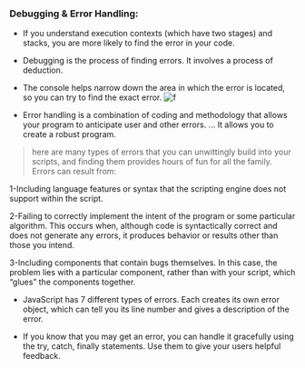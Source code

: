 ### Debugging & Error Handling:

* If you understand execution contexts (which have two 
stages) and stacks, you are more likely to find the error 
in your code.

* Debugging is the process of finding errors. It involves a 
process of deduction. 
* The console helps narrow down the area in which the 
error is located, so you can try to find the exact error.
![f](https://www.oreilly.com/library/view/javascript-and-jquery/9781118531648/images/p452-001.jpg)

- Error handling is a combination of coding and methodology that allows your program to anticipate user and other errors. ... It allows you to create a robust program.

>here are many types of errors that you can unwittingly build into your scripts, and finding them provides hours of fun for all the family. Errors can result from:

1-Including language features or syntax that the scripting engine does not support within the script.

2-Failing to correctly implement the intent of the program or some particular algorithm. This occurs when, although code is syntactically correct and does not generate any errors, it produces behavior or results other than those you intend. 

3-Including components that contain bugs themselves. In this case, the problem lies with a particular component, rather than with your script, which “glues” the components together.

* JavaScript has 7 different types of errors. Each creates 
its own error object, which can tell you its line number 
and gives a description of the error. 

* If you know that you may get an error, you can handle 
it gracefully using the try, catch, finally statements. 
Use them to give your users helpful feedback. 

